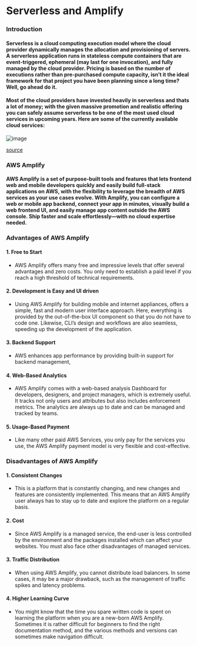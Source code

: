 # Serverless and Amplify

### Introduction
#### Serverless is a cloud computing execution model where the cloud provider dynamically manages the allocation and provisioning of servers. A serverless application runs in stateless compute containers that are event-triggered, ephemeral (may last for one invocation), and fully managed by the cloud provider. Pricing is based on the number of executions rather than pre-purchased compute capacity, isn’t it the ideal framework for that project you have been planning since a long time? Well, go ahead do it.

#### Most of the cloud providers have invested heavily in serverless and thats a lot of money; with the given massive promotion and realistic offering you can safely assume serverless to be one of the most used cloud services in upcoming years. Here are some of the currently available cloud services:
![image](https://user-images.githubusercontent.com/97638932/168496574-2e5a081e-295a-4d61-bd47-4a2f44d80ff0.png)


[source](https://www.slideshare.net/loige/building-a-serverless-company-with-nodejs-react-and-the-serverless-framework-jsday-2017-verona)

### AWS Amplify

#### AWS Amplify is a set of purpose-built tools and features that lets frontend web and mobile developers quickly and easily build full-stack applications on AWS, with the flexibility to leverage the breadth of AWS services as your use cases evolve. With Amplify, you can configure a web or mobile app backend, connect your app in minutes, visually build a web frontend UI, and easily manage app content outside the AWS console. Ship faster and scale effortlessly—with no cloud expertise needed.

### Advantages of AWS Amplify
#### 1. Free to Start

- AWS Amplify offers many free and impressive levels that offer several advantages and zero costs. You only need to establish a paid level if you reach a high threshold of technical requirements.

#### 2. Development is Easy and UI driven

- Using AWS Amplify for building mobile and internet appliances, offers a simple, fast and modern user interface approach. Here, everything is provided by the out-of-the-box UI component so that you do not have to code one. Likewise, CLI’s design and workflows are also seamless, speeding up the development of the application.

#### 3. Backend Support

- AWS enhances app performance by providing built-in support for backend management,

#### 4. Web-Based Analytics

- AWS Amplify comes with a web-based analysis Dashboard for developers, designers, and project managers, which is extremely useful. It tracks not only users and attributes but also includes enforcement metrics. The analytics are always up to date and can be managed and tracked by teams.

#### 5. Usage-Based Payment

- Like many other paid AWS Services, you only pay for the services you use, the AWS Amplify payment model is very flexible and cost-effective.

### Disadvantages of AWS Amplify
#### 1. Consistent Changes

- This is a platform that is constantly changing, and new changes and features are consistently implemented. This means that an AWS Amplify user always has to stay up to date and explore the platform on a regular basis.

#### 2. Cost

- Since AWS Amplify is a managed service, the end-user is less controlled by the environment and the packages installed which can affect your websites. You must also face other disadvantages of managed services.

#### 3. Traffic Distribution

- When using AWS Amplify, you cannot distribute load balancers. In some cases, it may be a major drawback, such as the management of traffic spikes and latency problems.

#### 4. Higher Learning Curve

- You might know that the time you spare written code is spent on learning the platform when you are a new-born AWS Amplify. Sometimes it is rather difficult for beginners to find the right documentation method, and the various methods and versions can sometimes make navigation difficult.




